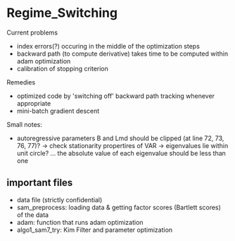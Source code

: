 # Regime_Switching

Current problems
- index errors(?) occuring in the middle of the optimization steps
- backward path (to compute derivative) takes time to be computed within adam optimization
- calibration of stopping criterion

Remedies
- optimized code by 'switching off' backward path tracking whenever appropriate
- mini-batch gradient descent

Small notes:
- autoregressive parameters B and Lmd should be clipped (at line 72, 73, 76, 77)? -> check stationarity propertires of VAR -> eigenvalues lie within unit circle? ...  the absolute value of each eigenvalue should be less than one 

## important files

- data file (strictly confidential)
- sam_preprocess: loading data & getting factor scores (Bartlett scores) of the data
- adam: function that runs adam optimization
- algo1_sam7_try: Kim Filter and parameter optimization